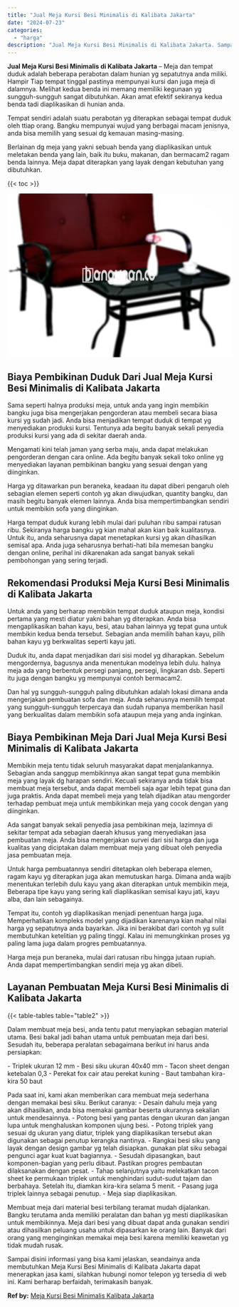 ```yaml
---
title: "Jual Meja Kursi Besi Minimalis di Kalibata Jakarta"
date: "2024-07-23"
categories: 
  - "harga"
description: "Jual Meja Kursi Besi Minimalis di Kalibata Jakarta. Sampai disini informasi yang bisa kami jelaskan, seandainya anda membutuhkan Meja Kursi Besi Minimalis di..."
---
```


**Jual Meja Kursi Besi Minimalis di Kalibata Jakarta** – Meja dan tempat duduk adalah beberapa perabotan dalam hunian yg sepatutnya anda miliki. Hampir Tiap tempat tinggal pastinya mempunyai kursi dan juga meja di dalamnya. Melihat kedua benda ini memang memiliki kegunaan yg sungguh-sungguh sangat dibutuhkan. Akan amat efektif sekiranya kedua benda tadi diaplikasikan di hunian anda.

Tempat sendiri adalah suatu perabotan yg diterapkan sebagai tempat duduk oleh ttiap orang. Bangku mempunyai wujud yang berbagai macam jenisnya, anda bisa memilih yang sesuai dg kemauan masing-masing.

Berlainan dg meja yang yakni sebuah benda yang diaplikasikan untuk meletakan benda yang lain, baik itu buku, makanan, dan bermacam2 ragam benda lainnya. Meja dapat diterapkan yang layak dengan kebutuhan yang dibutuhkan.

{{< toc >}}

![Jual Meja Kursi Besi Minimalis di Kalibata Jakarta](/images/jual-meja-besi-murah31.png)

## Biaya Pembikinan Duduk Dari Jual Meja Kursi Besi Minimalis di Kalibata Jakarta

Sama seperti halnya produksi meja, untuk anda yang ingin membikin bangku juga bisa mengerjakan pengorderan atau membeli secara biasa kursi yg sudah jadi. Anda bisa menjadikan tempat duduk di tempat yg menyediakan produksi kursi. Tentunya ada begitu banyak sekali penyedia produksi kursi yang ada di sekitar daerah anda.

Mengamati kini telah jaman yang serba maju, anda dapat melakukan pengorderan dengan cara online. Ada begitu banyak sekali toko online yg menyediakan layanan pembikinan bangku yang sesuai dengan yang diinginkan.

Harga yg ditawarkan pun beraneka, keadaan itu dapat diberi pengaruh oleh sebagian elemen seperti contoh yg akan diwujudkan, quantity bangku, dan masih begitu banyak elemen lainnya. Anda bisa mempertimbangkan sendiri untuk membikin sofa yang diinginkan.

Harga tempat duduk kurang lebih mulai dari puluhan ribu sampai ratusan ribu. Sekiranya harga bangku yg kian mahal akan kian baik kualitasnya. Untuk itu, anda seharusnya dapat menetapkan kursi yg akan dihasilkan semisal apa. Anda juga seharusnya berhati-hati bila memesan bangku dengan online, perihal ini dikarenakan ada sangat banyak sekali pembohongan yang sering terjadi.

## Rekomendasi Produksi Meja Kursi Besi Minimalis di Kalibata Jakarta

Untuk anda yang berharap membikin tempat duduk ataupun meja, kondisi pertama yang mesti diatur yakni bahan yg diterapkan. Anda bisa mengaplikasikan bahan kayu, besi, atau bahan lainnya yg tepat guna untuk membikin kedua benda tersebut. Sebagian anda memilih bahan kayu, pilih bahan kayu yg berkwalitas seperti kayu jati.

Duduk itu, anda dapat menjadikan dari sisi model yg diharapkan. Sebelum mengordernya, bagusnya anda menentukan modelnya lebih dulu. halnya meja ada yang berbentuk persegi panjang, persegi, lingkaran dsb. Seperti itu juga dengan bangku yg mempunyai contoh bermacam2.

Dan hal yg sungguh-sungguh paling dibutuhkan adalah lokasi dimana anda mengerjakan pembuatan sofa dan meja. Anda seharusnya memilih tempat yang sungguh-sungguh terpercaya dan sudah rupanya memberikan hasil yang berkualitas dalam membikin sofa ataupun meja yang anda inginkan.

## Biaya Pembikinan Meja Dari Jual Meja Kursi Besi Minimalis di Kalibata Jakarta

Membikin meja tentu tidak seluruh masyarakat dapat menjalankannya. Sebagian anda sanggup membikinnya akan sangat tepat guna membikin meja yang layak dg harapan sendiri. Kecuali sekiranya anda tidak bisa membuat meja tersebut, anda dapat membeli saja agar lebih tepat guna dan juga praktis. Anda dapat membeli meja yang telah dijadikan atau mengorder terhadap pembuat meja untuk membikinkan meja yang cocok dengan yang diinginkan.

Ada sangat banyak sekali penyedia jasa pembikinan meja, lazimnya di sekitar tempat ada sebagian daerah khusus yang menyediakan jasa pembuatan meja. Anda bisa mengerjakan survei dari sisi harga dan juga kualitas yang diciptakan dalam membuat meja yang dibuat oleh penyedia jasa pembuatan meja.

Untuk harga pembuatannya sendiri ditetapkan oleh beberapa elemen, ragam kayu yg diterapkan juga akan memutuskan harga. Dimana anda wajib menentukan terlebih dulu kayu yang akan diterapkan untuk membikin meja, Beberapa tipe kayu yang sering kali diaplikasikan semisal kayu jati, kayu alba, dan lain sebagainya.

Tempat itu, contoh yg diaplikasikan menjadi penentuan harga juga. Memperhatikan kompleks model yang dijadikan karenanya kian mahal nilai harga yg sepatutnya anda bayarkan. Jika ini berakibat dari contoh yg sulit membutuhkan ketelitian yg paling tinggi. Kalau ini memungkinkan proses yg paling lama juga dalam progres pembuatannya.

Harga meja pun beraneka, mulai dari ratusan ribu hingga jutaan rupiah. Anda dapat mempertimbangkan sendiri meja yg akan dibeli.

## Layanan Pembuatan Meja Kursi Besi Minimalis di Kalibata Jakarta

{{< table-tables table="table2" >}}

Dalam membuat meja besi, anda tentu patut menyiapkan sebagian material utama. Besi bakal jadi bahan utama untuk pembuatan meja dari besi. Sesudah itu, beberapa peralatan sebagaimana berikut ini harus anda persiapkan:

\- Triplek ukuran 12 mm - Besi siku ukuran 40x40 mm - Tacon sheet dengan ketebalan 0,3 - Perekat fox cair atau perekat kuning - Baut tambahan kira-kira 50 baut

Pada saat ini, kami akan memberikan cara membuat meja sederhana dengan memakai besi siku. Berikut caranya: - Desain dahulu meja yang akan dihasilkan, anda bisa memakai gambar beserta ukurannya sekalian untuk mendesainnya. - Potong besi yang pantas dengan ukuran dan jangan lupa untuk menghaluskan komponen ujung besi. - Potong triplek yang sesuai dg ukuran yang diatur, triplek yang diaplikasikan tersebut akan digunakan sebagai penutup kerangka nantinya. - Rangkai besi siku yang layak dengan design gambar yg telah disiapkan. gunakan plat siku sebagai pengunci agar kuat kuat bagiannya. - Sesudah dipasangkan, baut komponen-bagian yang perlu dibaut. Pastikan progres pembautan dilaksanakan dengan pesat. - Tahap selanjutnya yaitu melekatkan tacon sheet ke permukaan triplek untuk menghindari sudut-sudut tajam dan berbahaya. Setelah itu, diamkan kira-kira selama 5 menit. - Pasang juga triplek lainnya sebagai penutup. - Meja siap diaplikasikan.

Membuat meja dari material besi terbilang teramat mudah dijalankan. Bangku terutama anda memiliki peralatan dan bahan yg mesti diaplikasikan untuk membikinnya. Meja dari besi yang dibuat dapat anda gunakan sendiri atau dihasilkan peluang usaha untuk dipasarkan ke orang lain. Banyak dari orang yang menginginkan memakai meja besi karena memiliki keawetan yg tidak mudah rusak.

Sampai disini informasi yang bisa kami jelaskan, seandainya anda membutuhkan Meja Kursi Besi Minimalis di Kalibata Jakarta dapat menerapkan jasa kami, silahkan hubungi nomor telepon yg tersedia di web ini. Kami berharap berfaidah, terimakasih banyak.

**Ref by:** [Meja Kursi Besi Minimalis Kalibata Jakarta](https://id.wikipedia.org/wiki/Meja)
